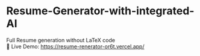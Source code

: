 # Resume-Generator-with-integrated-AI
Full Resume generation without LaTeX code  
🔗 Live Demo: https://resume-renerator-or6t.vercel.app/
